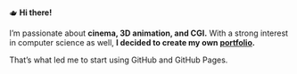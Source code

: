 🫖 **Hi there!**

I’m passionate about **cinema, 3D animation, and CGI.**
With a strong interest in computer science as well, **I decided to create my own [portfolio](https://jdecroocq.github.io/portfolio).**
 
That’s what led me to start using GitHub and GitHub Pages.
